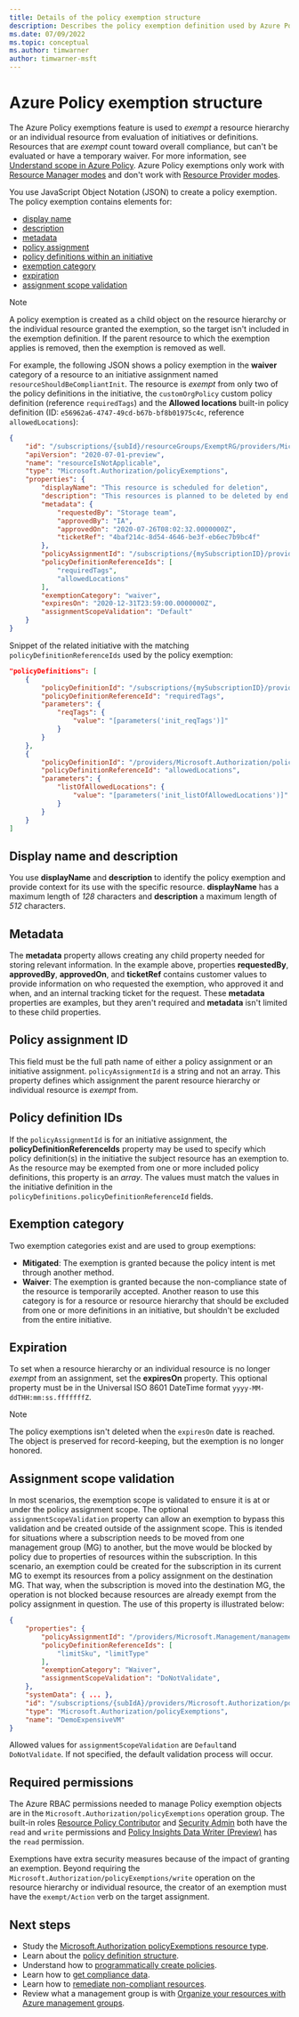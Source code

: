 ```yaml
---
title: Details of the policy exemption structure
description: Describes the policy exemption definition used by Azure Policy to exempt resources from evaluation of initiatives or definitions.
ms.date: 07/09/2022
ms.topic: conceptual
ms.author: timwarner
author: timwarner-msft
---
```

# Azure Policy exemption structure

The Azure Policy exemptions feature is used to _exempt_ a resource hierarchy or an
individual resource from evaluation of initiatives or definitions. Resources that are _exempt_ count
toward overall compliance, but can't be evaluated or have a temporary waiver. For more information,
see [Understand scope in Azure Policy](./scope.md). Azure Policy exemptions only work with
[Resource Manager modes](./definition-structure.md#resource-manager-modes) and don't work with
[Resource Provider modes](./definition-structure.md#resource-provider-modes).

You use JavaScript Object Notation (JSON) to create a policy exemption. The policy exemption contains elements for:

- [display name](#display-name-and-description)
- [description](#display-name-and-description)
- [metadata](#metadata)
- [policy assignment](#policy-assignment-id)
- [policy definitions within an initiative](#policy-definition-ids)
- [exemption category](#exemption-category)
- [expiration](#expiration)
- [assignment scope validation](#assignment-scope-validation)

> [!NOTE]
> A policy exemption is created as a child object on the resource hierarchy or the individual
> resource granted the exemption, so the target isn't included in the exemption definition.
> If the parent resource to which the exemption applies is removed, then the exemption
> is removed as well.

For example, the following JSON shows a policy exemption in the **waiver** category of a resource to
an initiative assignment named `resourceShouldBeCompliantInit`. The resource is _exempt_ from only
two of the policy definitions in the initiative, the `customOrgPolicy` custom policy definition
(reference `requiredTags`) and the **Allowed locations** built-in policy definition (ID:
`e56962a6-4747-49cd-b67b-bf8b01975c4c`, reference `allowedLocations`):

```json
{
    "id": "/subscriptions/{subId}/resourceGroups/ExemptRG/providers/Microsoft.Authorization/policyExemptions/resourceIsNotApplicable",
    "apiVersion": "2020-07-01-preview",
    "name": "resourceIsNotApplicable",
    "type": "Microsoft.Authorization/policyExemptions",
    "properties": {
        "displayName": "This resource is scheduled for deletion",
        "description": "This resources is planned to be deleted by end of quarter and has been granted a waiver to the policy.",
        "metadata": {
            "requestedBy": "Storage team",
            "approvedBy": "IA",
            "approvedOn": "2020-07-26T08:02:32.0000000Z",
            "ticketRef": "4baf214c-8d54-4646-be3f-eb6ec7b9bc4f"
        },
        "policyAssignmentId": "/subscriptions/{mySubscriptionID}/providers/Microsoft.Authorization/policyAssignments/resourceShouldBeCompliantInit",
        "policyDefinitionReferenceIds": [
            "requiredTags",
            "allowedLocations"
        ],
        "exemptionCategory": "waiver",
        "expiresOn": "2020-12-31T23:59:00.0000000Z",
        "assignmentScopeValidation": "Default"
    }
}
```

Snippet of the related initiative with the matching `policyDefinitionReferenceIds` used by the
policy exemption:

```json
"policyDefinitions": [
    {
        "policyDefinitionId": "/subscriptions/{mySubscriptionID}/providers/Microsoft.Authorization/policyDefinitions/customOrgPolicy",
        "policyDefinitionReferenceId": "requiredTags",
        "parameters": {
            "reqTags": {
                "value": "[parameters('init_reqTags')]"
            }
        }
    },
    {
        "policyDefinitionId": "/providers/Microsoft.Authorization/policyDefinitions/e56962a6-4747-49cd-b67b-bf8b01975c4c",
        "policyDefinitionReferenceId": "allowedLocations",
        "parameters": {
            "listOfAllowedLocations": {
                "value": "[parameters('init_listOfAllowedLocations')]"
            }
        }
    }
]
```

## Display name and description

You use **displayName** and **description** to identify the policy exemption and provide context for
its use with the specific resource. **displayName** has a maximum length of _128_ characters and
**description** a maximum length of _512_ characters.

## Metadata

The **metadata** property allows creating any child property needed for storing relevant
information. In the example above, properties **requestedBy**, **approvedBy**, **approvedOn**, and
**ticketRef** contains customer values to provide information on who requested the exemption, who
approved it and when, and an internal tracking ticket for the request. These **metadata** properties
are examples, but they aren't required and **metadata** isn't limited to these child properties.

## Policy assignment ID

This field must be the full path name of either a policy assignment or an initiative assignment.
`policyAssignmentId` is a string and not an array. This property defines which assignment the parent
resource hierarchy or individual resource is _exempt_ from.

## Policy definition IDs

If the `policyAssignmentId` is for an initiative assignment, the **policyDefinitionReferenceIds** property may be used to specify which policy definition(s) in the initiative the subject resource
has an exemption to. As the resource may be exempted from one or more included policy definitions,
this property is an _array_. The values must match the values in the initiative definition in the
`policyDefinitions.policyDefinitionReferenceId` fields.

## Exemption category

Two exemption categories exist and are used to group exemptions:

- **Mitigated**: The exemption is granted because the policy intent is met through another method.
- **Waiver**: The exemption is granted because the non-compliance state of the resource is
  temporarily accepted. Another reason to use this category is for a resource or resource hierarchy
  that should be excluded from one or more definitions in an initiative, but shouldn't be excluded
  from the entire initiative.

## Expiration

To set when a resource hierarchy or an individual resource is no longer _exempt_ from an assignment,
set the **expiresOn** property. This optional property must be in the Universal ISO 8601 DateTime
format `yyyy-MM-ddTHH:mm:ss.fffffffZ`.

> [!NOTE]
> The policy exemptions isn't deleted when the `expiresOn` date is reached. The object is preserved
> for record-keeping, but the exemption is no longer honored.

## Assignment scope validation

In most scenarios, the exemption scope is validated to ensure it is at or under the policy assignment scope. The optional `assignmentScopeValidation` property can allow an exemption to bypass this validation and be created outside of the assignment scope. This is itended for situations where a subscription needs to be moved from one management group (MG) to another, but the move would be blocked by policy due to properties of resources within the subscription. In this scenario, an exemption could be created for the subscription in its current MG to exempt its resources from a policy assignment on the destination MG. That way, when the subscription is moved into the destination MG, the operation is not blocked because resources are already exempt from the policy assignment in question. The use of this property is illustrated below:

```json
{
    "properties": {
        "policyAssignmentId": "/providers/Microsoft.Management/managementGroups/{mgB}/providers/Microsoft.Authorization/policyAssignments/CostManagement",
        "policyDefinitionReferenceIds": [
            "limitSku", "limitType"
        ],
        "exemptionCategory": "Waiver",
        "assignmentScopeValidation": "DoNotValidate",
    },
    "systemData": { ... },
    "id": "/subscriptions/{subIdA}/providers/Microsoft.Authorization/policyExemptions/DemoExpensiveVM",
    "type": "Microsoft.Authorization/policyExemptions",
    "name": "DemoExpensiveVM"
}
```

Allowed values for `assignmentScopeValidation` are `Default`and `DoNotValidate`. If not specified, the default validation process will occur.

## Required permissions

The Azure RBAC permissions needed to manage Policy exemption objects are in the
`Microsoft.Authorization/policyExemptions` operation group. The built-in roles
[Resource Policy Contributor](../../../role-based-access-control/built-in-roles.md#resource-policy-contributor)
and [Security Admin](../../../role-based-access-control/built-in-roles.md#security-admin) both have
the `read` and `write` permissions and
[Policy Insights Data Writer (Preview)](../../../role-based-access-control/built-in-roles.md#policy-insights-data-writer-preview)
has the `read` permission.

Exemptions have extra security measures because of the impact of granting an exemption. Beyond
requiring the `Microsoft.Authorization/policyExemptions/write` operation on the resource hierarchy
or individual resource, the creator of an exemption must have the `exempt/Action` verb on the target
assignment.

## Next steps

- Study the [Microsoft.Authorization policyExemptions resource type](/azure/templates/microsoft.authorization/policyexemptions?tabs=json).
- Learn about the [policy definition structure](./definition-structure.md).
- Understand how to [programmatically create policies](../how-to/programmatically-create.md).
- Learn how to [get compliance data](../how-to/get-compliance-data.md).
- Learn how to [remediate non-compliant resources](../how-to/remediate-resources.md).
- Review what a management group is with
  [Organize your resources with Azure management groups](../../management-groups/overview.md).
